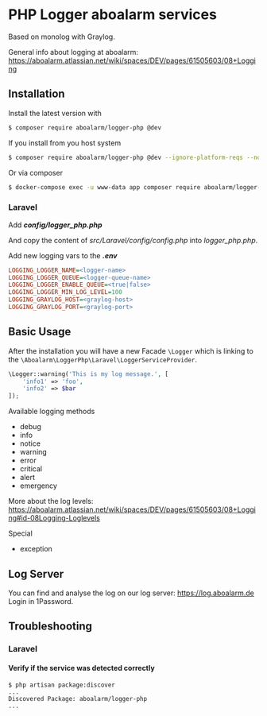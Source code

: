 # PHP Logger aboalarm services


Based on monolog with Graylog.

General info about logging at aboalarm: https://aboalarm.atlassian.net/wiki/spaces/DEV/pages/61505603/08+Logging

## Installation

Install the latest version with

```bash
$ composer require aboalarm/logger-php @dev
```

If you install from you host system

```bash
$ composer require aboalarm/logger-php @dev --ignore-platform-reqs --no-scripts
```

Or via composer

```bash
$ docker-compose exec -u www-data app composer require aboalarm/logger-php @dev
```

### Laravel

Add **_config/logger_php.php_**

And copy the content of _src/Laravel/config/config.php_ into _logger_php.php_.

Add new logging vars to the _**.env**_

```ini
LOGGING_LOGGER_NAME=<logger-name>
LOGGING_LOGGER_QUEUE=<logger-queue-name>
LOGGING_LOGGER_ENABLE_QUEUE=<true|false>
LOGGING_LOGGER_MIN_LOG_LEVEL=100
LOGGING_GRAYLOG_HOST=<graylog-host>
LOGGING_GRAYLOG_PORT=<graylog-port>

```

## Basic Usage

After the installation you will have a new Facade `\Logger` which is linking 
to the `\Aboalarm\LoggerPhp\Laravel\LoggerServiceProvider`.


```php
\Logger::warning('This is my log message.', [
    'info1' => 'foo',
    'info2' => $bar
]);
```

Available logging methods

- debug
- info
- notice
- warning
- error
- critical
- alert
- emergency

More about the log levels: https://aboalarm.atlassian.net/wiki/spaces/DEV/pages/61505603/08+Logging#id-08Logging-Loglevels

Special

- exception

## Log Server

You can find and analyse the log on our log server: https://log.aboalarm.de
Login in 1Password.

## Troubleshooting

### Laravel

#### Verify if the service was detected correctly

    $ php artisan package:discover
    ...
    Discovered Package: aboalarm/logger-php
    ...
   
